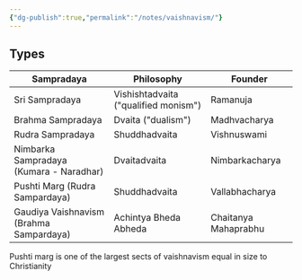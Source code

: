 ```yaml
---
{"dg-publish":true,"permalink":"/notes/vaishnavism/"}
---
```



## Types
| Sampradaya                              | Philosophy                           | Founder              |
| --------------------------------------- | ------------------------------------ | -------------------- |
| Sri Sampradaya                          | Vishishtadvaita ("qualified monism") | Ramanuja             |
| Brahma Sampradaya                       | Dvaita ("dualism")                   | Madhvacharya         |
| Rudra Sampradaya                        | Shuddhadvaita                        | Vishnuswami          |
| Nimbarka Sampradaya (Kumara - Naradhar) | Dvaitadvaita                         | Nimbarkacharya       |
| Pushti Marg (Rudra Sampardaya)          | Shuddhadvaita                        | Vallabhacharya       |
| Gaudiya Vaishnavism  (Brahma Sampardaya)                   | Achintya Bheda Abheda                | Chaitanya Mahaprabhu |                                        |                                      |                      |     |     |     |

Pushti marg is one of the largest sects of vaishnavism equal in size to Christianity 